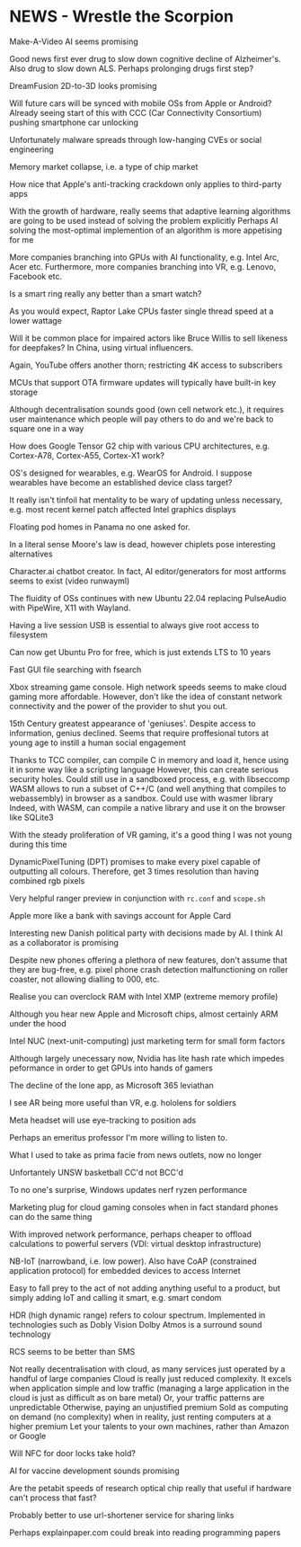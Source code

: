 # NEWS - Wrestle the Scorpion

Make-A-Video AI seems promising

Good news first ever drug to slow down cognitive decline of Alzheimer's.
Also drug to slow down ALS.
Perhaps prolonging drugs first step?

DreamFusion 2D-to-3D looks promising

Will future cars will be synced with mobile OSs from Apple or Android?
Already seeing start of this with CCC (Car Connectivity Consortium) pushing smartphone car unlocking

Unfortunately malware spreads through low-hanging CVEs or social engineering

Memory market collapse, i.e. a type of chip market

How nice that Apple's anti-tracking crackdown only applies to third-party apps

With the growth of hardware, really seems that adaptive learning algorithms are going to be used instead of solving the problem explicitly
Perhaps AI solving the most-optimal implemention of an algorithm is more appetising for me

More companies branching into GPUs with AI functionality, e.g. Intel Arc, Acer etc.
Furthermore, more companies branching into VR, e.g. Lenovo, Facebook etc. 

Is a smart ring really any better than a smart watch?

As you would expect, Raptor Lake CPUs faster single thread speed at a lower wattage

Will it be common place for impaired actors like Bruce Willis to sell likeness for deepfakes?
In China, using virtual influencers.

Again, YouTube offers another thorn; restricting 4K access to subscribers

MCUs that support OTA firmware updates will typically have built-in key storage

Although decentralisation sounds good (own cell network etc.), it requires user maintenance which people will pay others to do and we're back to square one in a way

How does Google Tensor G2 chip with various CPU architectures, e.g. Cortex-A78, Cortex-A55, Cortex-X1 work?

OS's designed for wearables, e.g. WearOS for Android. I suppose wearables have become an established device class target?

It really isn't tinfoil hat mentality to be wary of updating unless necessary, e.g. most recent kernel patch affected Intel graphics displays

Floating pod homes in Panama no one asked for. 

In a literal sense Moore's law is dead, however chiplets pose interesting alternatives

Character.ai chatbot creator.
In fact, AI editor/generators for most artforms seems to exist (video runwayml)

The fluidity of OSs continues with new Ubuntu 22.04 replacing PulseAudio with PipeWire, X11 with Wayland.

Having a live session USB is essential to always give root access to filesystem

Can now get Ubuntu Pro for free, which is just extends LTS to 10 years

Fast GUI file searching with fsearch 

Xbox streaming game console. High network speeds seems to make cloud gaming more affordable. 
However, don't like the idea of constant network connectivity and the power of the provider to shut you out.

15th Century greatest appearance of 'geniuses'. Despite access to information, genius declined.
Seems that require proffesional tutors at young age to instill a human social engagement

Thanks to TCC compiler, can compile C in memory and load it, hence using it in some way like a scripting language
However, this can create serious security holes. Could still use in a sandboxed process, e.g. with libseccomp
WASM allows to run a subset of C++/C (and well anything that compiles to webassembly) in browser as a sandbox. Could use with wasmer library
Indeed, with WASM, can compile a native library and use it on the browser like SQLite3

With the steady proliferation of VR gaming, it's a good thing I was not young during this time

DynamicPixelTuning (DPT) promises to make every pixel capable of outputting all colours.
Therefore, get 3 times resolution than having combined rgb pixels

Very helpful ranger preview in conjunction with `rc.conf` and `scope.sh`  

Apple more like a bank with savings account for Apple Card

Interesting new Danish political party with decisions made by AI.
I think AI as a collaborator is promising

Despite new phones offering a plethora of new features, don't assume that they are bug-free, e.g. pixel phone crash detection malfunctioning on roller coaster, not allowing dialling to 000, etc.

Realise you can overclock RAM with Intel XMP (extreme memory profile)

Although you hear new Apple and Microsoft chips, almost certainly ARM under the hood

Intel NUC (next-unit-computing) just marketing term for small form factors

Although largely unecessary now, Nvidia has lite hash rate which impedes peformance in order to get GPUs into hands of gamers

The decline of the lone app, as Microsoft 365 leviathan

I see AR being more useful than VR, e.g. hololens for soldiers

Meta headset will use eye-tracking to position ads

Perhaps an emeritus professor I'm more willing to listen to.

What I used to take as prima facie from news outlets, now no longer

Unfortantely UNSW basketball CC'd not BCC'd 

To no one's surprise, Windows updates nerf ryzen performance

Marketing plug for cloud gaming consoles when in fact standard phones can do the same thing  

With improved network performance, perhaps cheaper to offload calculations to powerful servers (VDI: virtual desktop infrastructure)

NB-IoT (narrowband, i.e. low power). Also have CoAP (constrained application protocol) for embedded devices to access Internet 

Easy to fall prey to the act of not adding anything useful to a product, but simply adding IoT and calling it smart, e.g. smart condom

HDR (high dynamic range) refers to colour spectrum. Implemented in technologies such as Dobly Vision 
Dolby Atmos is a surround sound technology

RCS seems to be better than SMS

Not really decentralisation with cloud, as many services just operated by a handful of large companies
Cloud is really just reduced complexity.
It excels when application simple and low traffic (managing a large application in the cloud is just as difficult as on bare metal)
Or, your traffic patterns are unpredictable
Otherwise, paying an unjustified premium
Sold as computing on demand (no complexity) when in reality, just renting computers at a higher premium 
Let your talents to your own machines, rather than Amazon or Google

Will NFC for door locks take hold?

AI for vaccine development sounds promising

Are the petabit speeds of research optical chip really that useful if hardware can't process that fast?

Probably better to use url-shortener service for sharing links

Perhaps explainpaper.com could break into reading programming papers
